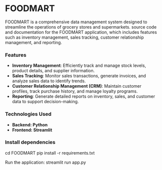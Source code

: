 # FOODMART
FOODMART is a comprehensive data management system designed to streamline the operations of grocery stores and supermarkets.
source code and documentation for the FOODMART application, which includes features such as inventory management, sales tracking, customer relationship management, and reporting.

### Features

- **Inventory Management**: Efficiently track and manage stock levels, product details, and supplier information.
- **Sales Tracking**: Monitor sales transactions, generate invoices, and analyze sales data to identify trends.
- **Customer Relationship Management (CRM)**: Maintain customer profiles, track purchase history, and manage loyalty programs.
- **Reporting**: Generate detailed reports on inventory, sales, and customer data to support decision-making.

### Technologies Used

- **Backend: Python**
- **Frontend: Streamlit**

### Install dependencies
cd FOODMART
pip install -r requirements.txt

Run the application:
streamlit run app.py
